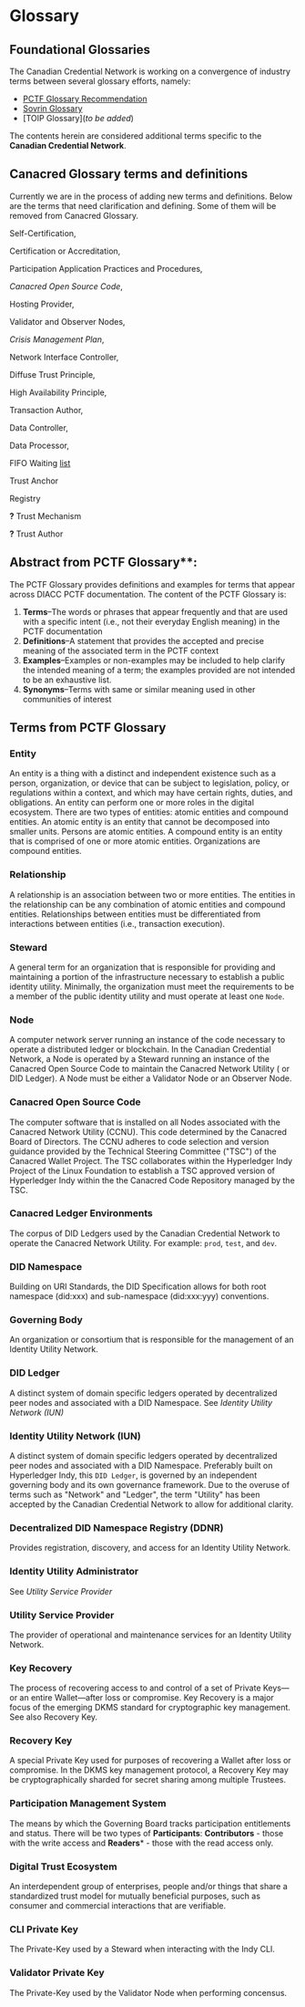 # Glossary 

## Foundational Glossaries

The Canadian Credential Network is working on a convergence of industry terms between several glossary efforts, namely:

* [PCTF Glossary Recommendation](https://diacc.ca/wp-content/uploads/2020/09/PCTF-Glossary-Final-Recommendation_V1.0.pdf)
* [Sovrin Glossary](https://docs.google.com/document/d/1gfIz5TT0cNp2kxGMLFXr19x1uoZsruUe_0glHst2fZ8)
* [TOIP Glossary](*to be added*)

The contents herein are considered additional terms specific to the **Canadian Credential Network**.

## Canacred Glossary terms and definitions

Currently we are in the process of adding new terms and definitions. Below are the terms that need clarification and defining. Some of them will be removed from Canacred Glossary. 

Self-Certification, 

Certification or Accreditation, 

Participation Application Practices and Procedures, 

*Canacred Open Source Code*, 

Hosting Provider,

Validator and Observer Nodes, 

*Crisis Management Plan*, 

Network Interface Controller, 

Diffuse Trust Principle, 

High Availability Principle, 

Transaction Author, 

Data Controller, 

Data Processor, 

FIFO Waiting [list](https://queue-it.com/queue-first-in-first-out/)

Trust Anchor

Registry

**?** Trust Mechanism

**?** Trust Author

## Abstract from  PCTF Glossary**:

The PCTF Glossary provides definitions and examples for terms that appear across DIACC PCTF documentation. The content of the PCTF Glossary is:
1. **Terms**–The words or phrases that appear frequently and that are used with a specific intent (i.e., not their everyday English meaning) in the PCTF documentation
2. **Definitions**–A statement that provides the accepted and precise meaning of the associated term in the PCTF context
3. **Examples**–Examples or non-examples may be included to help clarify the intended meaning of a term; the examples provided are not intended to be an exhaustive list.
4. **Synonyms**–Terms with same or similar meaning used in other communities of interest

## Terms from PCTF Glossary

### Entity
An entity is a thing with a distinct and independent existence such as a person, organization, or device that can be subject to legislation, policy, or regulations within a context, and which may have certain rights, duties, and obligations. An entity can perform one or more roles in the digital ecosystem. 
There are two types of entities: atomic entities and compound entities. An atomic entity is an entity that cannot be decomposed into smaller units. Persons are atomic entities. A compound entity is an entity that is comprised of one or more atomic entities. Organizations are compound entities.
### Relationship
A relationship is an association between two or more entities. The entities in the relationship can be any combination of atomic entities and compound entities. Relationships between entities must be differentiated from interactions between entities (i.e.,
transaction execution).

### Steward
A general term for an organization that is responsible for providing and maintaining a portion of the infrastructure necessary to establish a public identity utility. Minimally, the organization must meet the requirements to be a member of the public identity utility and must operate at least one ```Node```.

### Node
A computer network server running an instance of the code necessary to operate a distributed ledger or blockchain. In the Canadian Credential Network, a Node is operated by a Steward running an instance of the Canacred Open Source Code to maintain the Canacred Network Utility ( or DID Ledger). A Node must be either a Validator Node or an Observer Node.

### Canacred Open Source Code
The computer software that is installed on all Nodes associated with the Canacred Network Utility (CCNU). This code determined by the Canacred Board of Directors. The CCNU adheres to code selection and version guidance provided by the Technical Steering Committee ("TSC") of the Canacred Wallet Project. The TSC collaborates within the Hyperledger Indy Project of the Linux Foundation to establish a TSC approved version of Hyperledger Indy within the the Canacred Code Repository managed by the TSC.

### Canacred Ledger Environments
The corpus of DID Ledgers used by the Canadian Credential Network to operate the Canacred Network Utility. For example: ```prod```, ```test```, and ```dev```.

### DID Namespace

Building on URI Standards, the DID Specification allows for both  root namespace (did:xxx) and sub-namespace (did:xxx:yyy) conventions.

### Governing Body

An organization or consortium that is responsible for the management of an Identity Utility Network.

### DID Ledger
A distinct system of domain specific ledgers operated by decentralized peer nodes and associated with a DID Namespace.
See *Identity Utility Network (IUN)*

### Identity Utility Network (IUN)

A distinct system of domain specific ledgers operated by decentralized peer nodes and associated with a DID Namespace.
Preferably built on Hyperledger Indy, this ```DID Ledger```, is governed by an independent governing body and its own governance framework. Due to the overuse of terms such as "Network" and "Ledger", the term "Utility" has been accepted by the Canadian Credential Network to allow for additional clarity.

### Decentralized DID Namespace Registry (DDNR)

Provides registration, discovery, and access for an Identity Utility Network.

### Identity Utility Administrator

See *Utility Service Provider*

### Utility Service Provider

The provider of operational and maintenance services for an Identity Utility Network.

### Key Recovery
The process of recovering access to and control of a set of Private Keys—or an entire Wallet—after loss or compromise. Key Recovery is a major focus of the emerging DKMS standard for cryptographic key management. See also Recovery Key.

### Recovery Key
A special Private Key used for purposes of recovering a Wallet after loss or compromise. In the DKMS key management protocol, a Recovery Key may be cryptographically sharded for secret sharing among multiple Trustees.

### Participation Management System
The means by which the Governing Board tracks participation entitlements and status. There will be two types of **Participants**: **Contributors** - those with the write access and **Readers*** - those with the read access only.


### Digital Trust Ecosystem
An interdependent group of enterprises, people and/or things that share a standardized trust model for mutually beneficial purposes, such as consumer and commercial interactions that are verifiable.

### CLI Private Key
The Private-Key used by a Steward when interacting with the Indy CLI.

### Validator Private Key
The Private-Key used by the Validator Node when performing concensus.
